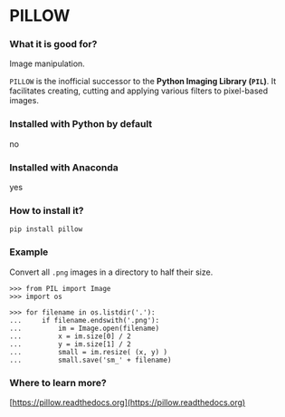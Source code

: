 
# PILLOW

### What it is good for?

Image manipulation.

`PILLOW` is the inofficial successor to the **Python Imaging Library (`PIL`)**. It facilitates creating, cutting and applying various filters to pixel-based images.

### Installed with Python by default

no

### Installed with Anaconda

yes

### How to install it?

    pip install pillow

### Example

Convert all `.png` images in a directory to half their size.

    >>> from PIL import Image
    >>> import os

    >>> for filename in os.listdir('.'):
    ...     if filename.endswith('.png'):
    ...         im = Image.open(filename)
    ...         x = im.size[0] / 2
    ...         y = im.size[1] / 2
    ...         small = im.resize( (x, y) )
    ...         small.save('sm_' + filename)


### Where to learn more?

[https://pillow.readthedocs.org](https://pillow.readthedocs.org)
